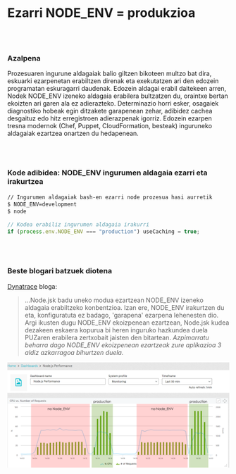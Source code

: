 # Ezarri NODE_ENV = produkzioa

<br/><br/>

### Azalpena

Prozesuaren ingurune aldagaiak balio giltzen bikoteen multzo bat dira, eskuarki ezarpenetan erabiltzen direnak eta exekutatzen ari den edozein programatan eskuragarri daudenak.
Edozein aldagai erabil daitekeen arren, Nodek NODE_ENV izeneko aldagaia erabilera bultzatzen du, oraintxe bertan ekoizten ari garen ala ez adierazteko. Determinazio horri esker, osagaiek diagnostiko hobeak egin ditzakete garapenean zehar, adibidez cachea desgaituz edo hitz erregistroen adierazpenak igorriz. Edozein ezarpen tresna modernok (Chef, Puppet, CloudFormation, besteak) inguruneko aldagaiak ezartzea onartzen du hedapenean.

<br/><br/>

### Kode adibidea: NODE_ENV ingurumen aldagaia ezarri eta irakurtzea

```shell script
// Ingurumen aldagaiak bash-en ezarri node prozesua hasi aurretik
$ NODE_ENV=development
$ node
```

```javascript
// Kodea erabiliz ingurumen aldagaia irakurri
if (process.env.NODE_ENV === "production") useCaching = true;
```

<br/><br/>

### Beste blogari batzuek diotena

[Dynatrace](https://www.dynatrace.com/blog/the-drastic-effects-of-omitting-node_env-in-your-express-js-applications/) bloga:

> ...Node.jsk badu uneko modua ezartzean NODE_ENV izeneko aldagaia erabiltzeko konbentzioa. Izan ere, NODE_ENV irakurtzen du eta, konfiguratuta ez badago, 'garapena' ezarpena lehenesten dio. Argi ikusten dugu NODE_ENV ekoizpenean ezartzean, Node.jsk kudea dezakeen eskaera kopurua bi heren inguruko hazkundea duela PUZaren erabilera zertxobait jaisten den bitartean. _Azpimarratu beharra dago NODE_ENV ekoizpenean ezartzeak zure aplikazioa 3 aldiz azkarragoa bihurtzen duela._

![NODE_ENV=produkzioa](../../assets/images/setnodeenv1.png "NODE_ENV=produkzioa")

<br/><br/>
